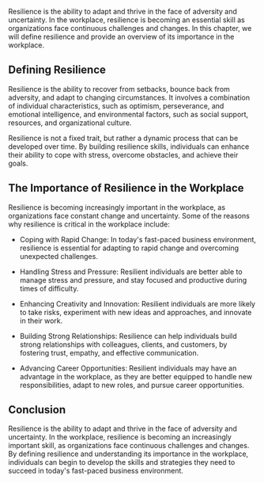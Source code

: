 
Resilience is the ability to adapt and thrive in the face of adversity and uncertainty. In the workplace, resilience is becoming an essential skill as organizations face continuous challenges and changes. In this chapter, we will define resilience and provide an overview of its importance in the workplace.

Defining Resilience
-------------------

Resilience is the ability to recover from setbacks, bounce back from adversity, and adapt to changing circumstances. It involves a combination of individual characteristics, such as optimism, perseverance, and emotional intelligence, and environmental factors, such as social support, resources, and organizational culture.

Resilience is not a fixed trait, but rather a dynamic process that can be developed over time. By building resilience skills, individuals can enhance their ability to cope with stress, overcome obstacles, and achieve their goals.

The Importance of Resilience in the Workplace
---------------------------------------------

Resilience is becoming increasingly important in the workplace, as organizations face constant change and uncertainty. Some of the reasons why resilience is critical in the workplace include:

* Coping with Rapid Change: In today's fast-paced business environment, resilience is essential for adapting to rapid change and overcoming unexpected challenges.

* Handling Stress and Pressure: Resilient individuals are better able to manage stress and pressure, and stay focused and productive during times of difficulty.

* Enhancing Creativity and Innovation: Resilient individuals are more likely to take risks, experiment with new ideas and approaches, and innovate in their work.

* Building Strong Relationships: Resilience can help individuals build strong relationships with colleagues, clients, and customers, by fostering trust, empathy, and effective communication.

* Advancing Career Opportunities: Resilient individuals may have an advantage in the workplace, as they are better equipped to handle new responsibilities, adapt to new roles, and pursue career opportunities.

Conclusion
----------

Resilience is the ability to adapt and thrive in the face of adversity and uncertainty. In the workplace, resilience is becoming an increasingly important skill, as organizations face continuous challenges and changes. By defining resilience and understanding its importance in the workplace, individuals can begin to develop the skills and strategies they need to succeed in today's fast-paced business environment.
